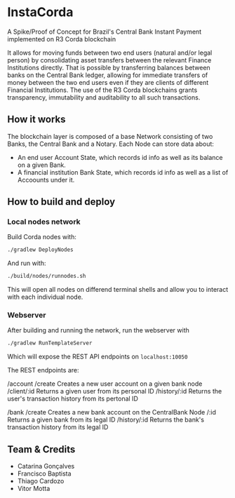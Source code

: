 # InstaCorda
A Spike/Proof of Concept for Brazil's Central Bank Instant Payment implemented on R3 Corda blockchain

It allows for moving funds between two end users (natural and/or legal person) by consolidating asset transfers between the relevant Finance Institutions directly. That is possible by transferring balances between banks on the Central Bank ledger, allowing for immediate transfers of money between the two end users even if they are clients of different Financial Institutions.
The use of the R3 Corda blockchains grants transparency, immutability and auditability to all such transactions.

## How it works
The blockchain layer is composed of a base Network consisting of two Banks, the Central Bank and a Notary.
Each Node can store data about:
* An end user Account State, which records id info as well as its balance on a given Bank.
* A financial institution Bank State, which records id info as well as a list of Accoounts under it.

## How to build and deploy
### Local nodes network
Build Corda nodes with:
```bash
./gradlew DeployNodes
```
And run with: 
```bash
./build/nodes/runnodes.sh
```
This will open all nodes on differend terminal shells and allow you to interact with each individual node.

### Webserver
After building and running the network, run the webserver with
```bash
./gradlew RunTemplateServer
```
Which will expose the REST API endpoints on `localhost:10050`

The REST endpoints are:

/account
  /create
    Creates a new user account on a given bank node
  /client/:id
    Returns a given user from its personal ID
  /history/:id
    Returns the user's transaction history from its pertonal ID
    
/bank
  /create
    Creates a new bank account on the CentralBank Node
  /:id
    Returns a given bank from its legal ID
  /history/:id
    Returns the bank's transaction history from its legal ID
    
  ## Team & Credits
  
  - Catarina Gonçalves
  - Francisco Baptista
  - Thiago Cardozo
  - Vitor Motta
